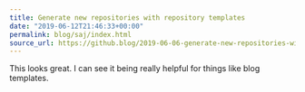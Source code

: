 ```yaml
---
title: Generate new repositories with repository templates
date: "2019-06-12T21:46:33+00:00"
permalink: blog/saj/index.html
source_url: https://github.blog/2019-06-06-generate-new-repositories-with-repository-templates/
---
```


This looks great. I can see it being really helpful for things like blog templates.
